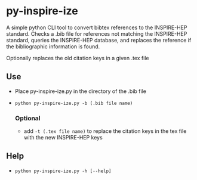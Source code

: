 # py-inspire-ize

A simple python CLI tool to convert bibtex references to the INSPIRE-HEP standard. Checks a .bib file for references not matching the INSPIRE-HEP standard, queries the INSPIRE-HEP database, and replaces the reference if the bibliographic information is found.

Optionally replaces the old citation keys in a given .tex file

## Use

* Place py-inspire-ize.py in the directory of the .bib file
* `python py-inspire-ize.py -b (.bib file name)`
    
    ### Optional
    
    * add `-t (.tex file name)` to replace the citation keys in the tex file with the new INSPIRE-HEP keys
    
## Help

* `python py-inspire-ize.py -h [--help]`


